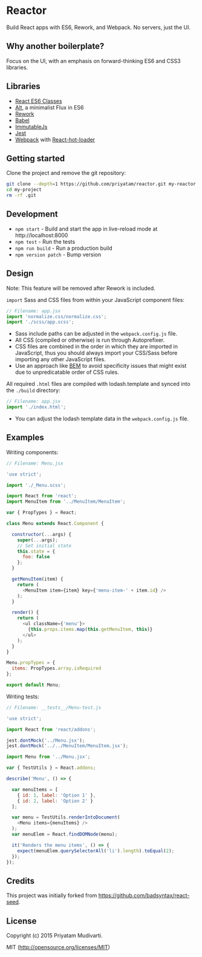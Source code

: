 # Reactor

Build React apps with ES6, Rework, and Webpack. No servers, just the UI.

## Why another boilerplate?

Focus on the UI, with an emphasis on forward-thinking ES6 and CSS3 libraries.

## Libraries

- [React ES6 Classes](http://facebook.github.io/react/blog/2015/03/10/react-v0.13.html)
- [Alt](https://github.com/goatslacker/alt), a minimalist Flux in ES6
- [Rework](https://github.com/reworkcss/rework)
- [Babel](https://babeljs.io)
- [ImmutableJs](https://github.com/facebook/immutable-js)
- [Jest](https://facebook.github.io/jest/)
- [Webpack](http://webpack.github.io) with [React-hot-loader](https://github.com/gaearon/react-hot-loader/tree/master/docs#starter-kits)

## Getting started

Clone the project and remove the git repository:

```bash
git clone --depth=1 https://github.com/priyatam/reactor.git my-reactor
cd my-project
rm -rf .git
```

## Development

* `npm start` - Build and start the app in live-reload mode at http://localhost:8000
* `npm test` - Run the tests
* `npm run build` - Run a production build
* `npm version patch` - Bump version

## Design

Note: This feature will be removed after Rework is included.

`import` Sass and CSS files from within your JavaScript component files:

```js
// Filename: app.jsx
import 'normalize.css/normalize.css';
import './scss/app.scss';
```

* Sass include paths can be adjusted in the `webpack.config.js` file.
* All CSS (compiled or otherwise) is run through Autoprefixer.
* CSS files are combined in the order in which they are imported in JavaScript, thus
you should always import your CSS/Sass before importing any other JavaScript files.
* Use an approach like [BEM](http://cssguidelin.es/#bem-like-naming) to avoid specificity
issues that might exist due to unpredicatable order of CSS rules.

All required `.html` files are compiled with lodash.template and synced into the `./build` directory:

```js
// Filename: app.jsx
import './index.html';
```

* You can adjust the lodash template data in the `webpack.config.js` file.

## Examples

Writing components:

```js
// Filename: Menu.jsx

'use strict';

import './_Menu.scss';

import React from 'react';
import MenuItem from '../MenuItem/MenuItem';

var { PropTypes } = React;

class Menu extends React.Component {

  constructor(...args) {
    super(...args);
    // Set initial state
    this.state = {
      foo: false
    };
  }

  getMenuItem(item) {
    return (
      <MenuItem item={item} key={'menu-item-' + item.id} />
    );
  }

  render() {
    return (
      <ul className={'menu'}>
        {this.props.items.map(this.getMenuItem, this)}
      </ul>
    );
  }
}

Menu.propTypes = {
  items: PropTypes.array.isRequired
};

export default Menu;
```

Writing tests:

```js
// Filename: __tests__/Menu-test.js

'use strict';

import React from 'react/addons';

jest.dontMock('../Menu.jsx');
jest.dontMock('../../MenuItem/MenuItem.jsx');

import Menu from '../Menu.jsx';

var { TestUtils } = React.addons;

describe('Menu', () => {

  var menuItems = [
    { id: 1, label: 'Option 1' },
    { id: 2, label: 'Option 2' }
  ];

  var menu = TestUtils.renderIntoDocument(
    <Menu items={menuItems} />
  );
  var menuElem = React.findDOMNode(menu);

  it('Renders the menu items', () => {
    expect(menuElem.querySelectorAll('li').length).toEqual(2);
  });
});
```

## Credits

This project was initially forked from https://github.com/badsyntax/react-seed.

## License

Copyright (c) 2015 Priyatam Mudivarti.

MIT (http://opensource.org/licenses/MIT)
